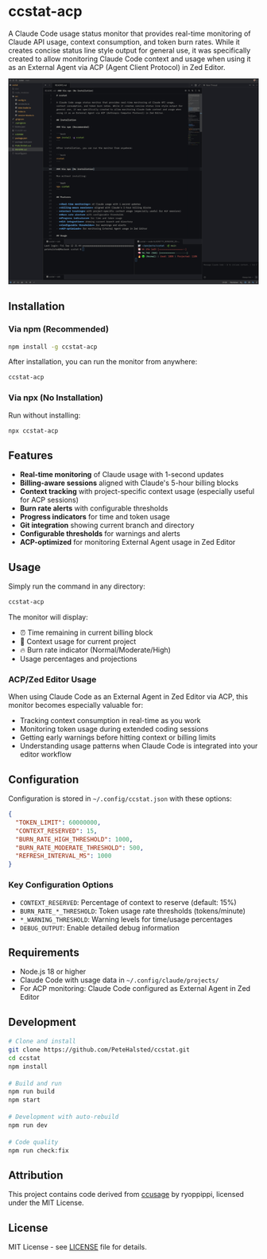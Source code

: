 # ccstat-acp

A Claude Code usage status monitor that provides real-time monitoring of Claude API usage, context consumption, and token burn rates. While it creates concise status line style output for general use, it was specifically created to allow monitoring Claude Code context and usage when using it as an External Agent via ACP (Agent Client Protocol) in Zed Editor.

![ccstat in action](assets/screenshot.png)

## Installation

### Via npm (Recommended)

```bash
npm install -g ccstat-acp
```

After installation, you can run the monitor from anywhere:

```bash
ccstat-acp
```

### Via npx (No Installation)

Run without installing:

```bash
npx ccstat-acp
```

## Features

- **Real-time monitoring** of Claude usage with 1-second updates
- **Billing-aware sessions** aligned with Claude's 5-hour billing blocks
- **Context tracking** with project-specific context usage (especially useful for ACP sessions)
- **Burn rate alerts** with configurable thresholds
- **Progress indicators** for time and token usage
- **Git integration** showing current branch and directory
- **Configurable thresholds** for warnings and alerts
- **ACP-optimized** for monitoring External Agent usage in Zed Editor

## Usage

Simply run the command in any directory:

```bash
ccstat-acp
```

The monitor will display:
- ⏰ Time remaining in current billing block
- 🧠 Context usage for current project
- 🔥 Burn rate indicator (Normal/Moderate/High)
- Usage percentages and projections

### ACP/Zed Editor Usage

When using Claude Code as an External Agent in Zed Editor via ACP, this monitor becomes especially valuable for:
- Tracking context consumption in real-time as you work
- Monitoring token usage during extended coding sessions
- Getting early warnings before hitting context or billing limits
- Understanding usage patterns when Claude Code is integrated into your editor workflow

## Configuration

Configuration is stored in `~/.config/ccstat.json` with these options:

```json
{
  "TOKEN_LIMIT": 60000000,
  "CONTEXT_RESERVED": 15,
  "BURN_RATE_HIGH_THRESHOLD": 1000,
  "BURN_RATE_MODERATE_THRESHOLD": 500,
  "REFRESH_INTERVAL_MS": 1000
}
```

### Key Configuration Options

- `CONTEXT_RESERVED`: Percentage of context to reserve (default: 15%)
- `BURN_RATE_*_THRESHOLD`: Token usage rate thresholds (tokens/minute)
- `*_WARNING_THRESHOLD`: Warning levels for time/usage percentages
- `DEBUG_OUTPUT`: Enable detailed debug information

## Requirements

- Node.js 18 or higher
- Claude Code with usage data in `~/.config/claude/projects/`
- For ACP monitoring: Claude Code configured as External Agent in Zed Editor

## Development

```bash
# Clone and install
git clone https://github.com/PeteHalsted/ccstat.git
cd ccstat
npm install

# Build and run
npm run build
npm start

# Development with auto-rebuild
npm run dev

# Code quality
npm run check:fix
```

## Attribution

This project contains code derived from [ccusage](https://github.com/ryoppippi/ccusage) by ryoppippi, licensed under the MIT License.

## License

MIT License - see [LICENSE](LICENSE) file for details.
